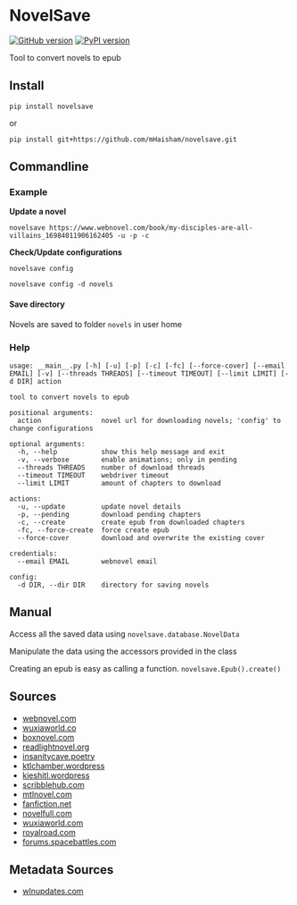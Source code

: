 # NovelSave

[![GitHub version](https://badge.fury.io/gh/mHaisham%2Fnovelsave.svg)](https://badge.fury.io/gh/mHaisham%2Fnovelsave) [![PyPI version](https://badge.fury.io/py/novelsave.svg)](https://badge.fury.io/py/novelsave) 

Tool to convert novels to epub

## Install

```
pip install novelsave
```

or

```
pip install git+https://github.com/mHaisham/novelsave.git
```

## Commandline

### Example

**Update a novel**

```
novelsave https://www.webnovel.com/book/my-disciples-are-all-villains_16984011906162405 -u -p -c
```

**Check/Update configurations**

```
novelsave config
```

```
novelsave config -d novels
```

#### Save directory

Novels are saved to folder `novels` in user home

### Help

```batch
usage: __main__.py [-h] [-u] [-p] [-c] [-fc] [--force-cover] [--email EMAIL] [-v] [--threads THREADS] [--timeout TIMEOUT] [--limit LIMIT] [-d DIR] action

tool to convert novels to epub

positional arguments:
  action               novel url for downloading novels; 'config' to change configurations

optional arguments:
  -h, --help           show this help message and exit
  -v, --verbose        enable animations; only in pending
  --threads THREADS    number of download threads
  --timeout TIMEOUT    webdriver timeout
  --limit LIMIT        amount of chapters to download

actions:
  -u, --update         update novel details
  -p, --pending        download pending chapters
  -c, --create         create epub from downloaded chapters
  -fc, --force-create  force create epub
  --force-cover        download and overwrite the existing cover

credentials:
  --email EMAIL        webnovel email

config:
  -d DIR, --dir DIR    directory for saving novels
```

## Manual

Access all the saved data using `novelsave.database.NovelData`

Manipulate the data using the accessors provided in the class

Creating an epub is easy as calling a function. `novelsave.Epub().create()`

## Sources

- [webnovel.com](https://www.webnovel.com)
- [wuxiaworld.co](https://www.wuxiaworld.co)
- [boxnovel.com](https://www.boxnovel.co)
- [readlightnovel.org](https://www.readlightnovel.org)
- [insanitycave.poetry](https://insanitycave.poetry.blog)
- [ktlchamber.wordpress](https://ktlchamber.wordpress.com)
- [kieshitl.wordpress](https://kieshitl.wordpress.com)
- [scribblehub.com](https://www.scribblehub.com)
- [mtlnovel.com](https://www.mtlnovel.com)
- [fanfiction.net](https://www.fanfiction.net)
- [novelfull.com](https://novelfull.com)
- [wuxiaworld.com](https://www.wuxiaworld.com)
- [royalroad.com](https://www.royalroad.com)
- [forums.spacebattles.com](https://forums.spacebattles.com/)

## Metadata Sources

- [wlnupdates.com](https://www.wlnupdates.com)